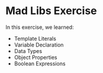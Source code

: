 # Mad Libs Exercise

In this exercise, we learned:

- Template Literals
- Variable Declaration
- Data Types
- Object Properties
- Boolean Expressions
